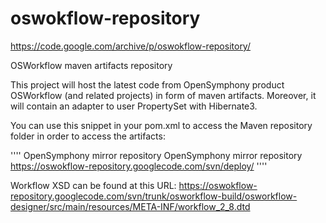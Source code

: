 # oswokflow-repository

https://code.google.com/archive/p/oswokflow-repository/



OSWorkflow maven artifacts repository

This project will host the latest code from OpenSymphony product OSWorkflow (and related projects) in form of maven artifacts. Moreover, it will contain an adapter to user PropertySet with Hibernate3.

You can use this snippet in your pom.xml to access the Maven repository folder in order to access the artifacts:

''''
<repositories> <repository>
  <id>OpenSymphony mirror repository</id> 
  <name>OpenSymphony mirror repository</name> 
  <url>https://oswokflow-repository.googlecode.com/svn/deploy/</url> 
  </repository>
</repositories>
''''


Workflow XSD can be found at this URL: https://oswokflow-repository.googlecode.com/svn/trunk/osworkflow-build/osworkflow-designer/src/main/resources/META-INF/workflow_2_8.dtd
